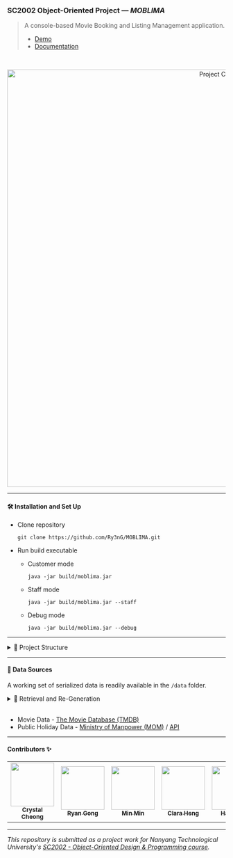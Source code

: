### SC2002 Object-Oriented Project — *MOBLIMA*

> A console-based Movie Booking and Listing Management application.<br/>
> - [Demo](https://youtu.be/i3nVaSZvLVc)
> - [Documentation](https://ry3ng.github.io/MOBLIMA/)


<br/>

<p align="center">
  <img src="https://user-images.githubusercontent.com/65748007/201518843-d3c4fcfd-d4bd-4eb1-9826-dd8bbdef3c46.png" alt="Project Cover"
    width="960px"
  />
</p>

---

#### 🛠️ Installation and Set Up

  - Clone repository
    ```
    git clone https://github.com/Ry3nG/MOBLIMA.git
    ```

  - Run build executable 
    - Customer mode
      ```
      java -jar build/moblima.jar
      ```
    - Staff mode
      ```
      java -jar build/moblima.jar --staff
      ```
    - Debug mode
      ```
      java -jar build/moblima.jar --debug
      ```

---

<details>
<summary>📂 Project Structure</summary>
<br/>
  
```
📦moblima
 ┣ 📂data
 ┃ ┣ 📜movies.csv
 ┃ ┗ 📜README.md
 ┣ 📂build
 ┃ ┣ 📦moblima.jar
 ┣ 📂diagram
 ┣ 📂docs
 ┣ 📂lib
 ┣ 📂datasource
 ┣ 📂src
 ┣ 📂test
 ┣ 📜README.md
 ```


 [`/build`](./build) - contains the compiled executable of the project<br/> 
 [`/data`](./data) - stores all the serialized data to be utilized <br/>
 [`/diagram`](./diagram) - contains project UML documentation <br/>
 [`/docs`](./docs) - contains the [`Javadoc`](https://ry3ng.github.io/MOBLIMA/) <br/>
 [`/lib`](./lib) - contains the project dependencies<br/> 
 [`/datasource`](./datasource) - internal module to fetch real-world data from various APIs<br/> 
 [`/src`](./src) - contains the project source files<br/> 
 [`/test`](./test) - contains the unit test cases<br/> 


 </details>

---

#### 📑 Data Sources
A working set of serialized data is readily available in the `/data` folder.<br/>

<details>
<summary>🧬 Retrieval and Re-Generation</summary>
<br/>

OPTION `#1`
> To re-generate a clean data set, run the build executable with 
> ```
> java -jar build/moblima.jar --generate --debug
> ```

OPTION `#2`
> ⚠️ This option requires an `TMDB_API_KEY` from <a href="https://developers.themoviedb.org/3" target="_blank">The Movie Database (TMDB)</a><br/>
> 1. Duplicate the `.env.example` and save as `.env`. <br/>
> 2. Store your API KEY as `TMDB_API_KEY=<YOUR API KEY>` <br/>
> 3. Run `App.java` to start the application <br/>

</details>

<br/>


- Movie Data - <a href="https://developers.themoviedb.org/3" target="_blank">The Movie Database (TMDB)</a>
- Public Holiday Data - <a href="https://www.mom.gov.sg/employment-practices/public-holidays" target="_blank">Ministry of Manpower (MOM)</a> / <a href="https://github.com/rjchow/singapore_public_holidays" target="_blank">API</a>


---

#### Contributors ✨

<table>
  <tr>
    <td align="center"><a href="https://github.com/crystalcheong"  target="_blank"><img src="https://avatars.githubusercontent.com/u/65748007?v=4?s=100" width="100px;" alt=""/><br /><sub><b>Crystal Cheong</b></sub></a><br /></td>
    <td align="center"><a href="https://github.com/Ry3nG" target="_blank"><img src="https://avatars.githubusercontent.com/u/89843462?v=4?s=100" width="100px;" alt=""/><br /><sub><b>Ryan Gong</b></sub></a><br /></td>
    <td align="center"><a href="https://github.com/min13489" target="_blank"><img src="https://avatars.githubusercontent.com/u/102536776?v=4?s=100" width="100px;" alt=""/><br /><sub><b>Min Min</b></sub></a><br /></td>
    <td align="center"><a href="https://github.com/claraheng" target="_blank"><img src="https://avatars.githubusercontent.com/u/76896985?v=4?s=100" width="100px;" alt=""/><br /><sub><b>Clara Heng</b></sub></a><br /></td>
    <td align="center"><a href="https://github.com/yay1243" target="_blank"><img src="https://avatars.githubusercontent.com/u/103989071?v=4?s=100" width="100px;" alt=""/><br /><sub><b>Han Wen</b></sub></a><br /></td>
  </tr>
</table>

---

*This repository is submitted as a project work for Nanyang Technological University's [SC2002 - Object-Oriented Design & Programming course](https://www.nanyangmods.com/modules/cz2002-object-oriented-design-programming-3-0-au/).*
